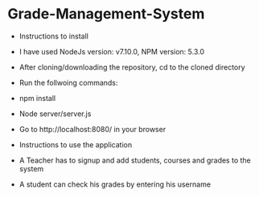# Grade-Management-System

- Instructions to install

- I have used NodeJs version: v7.10.0, NPM version: 5.3.0
- After cloning/downloading the repository, cd to the cloned directory
- Run the follwoing commands:
- npm install
- Node server/server.js

- Go to http://localhost:8080/ in your browser

- Instructions to use the application
- A Teacher has to signup and add students, courses and grades to the system
- A student can check his grades by entering his username 
